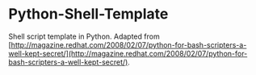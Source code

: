 # Python-Shell-Template
Shell script template in Python. 
Adapted from [http://magazine.redhat.com/2008/02/07/python-for-bash-scripters-a-well-kept-secret/](http://magazine.redhat.com/2008/02/07/python-for-bash-scripters-a-well-kept-secret/).
